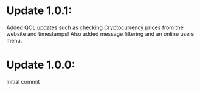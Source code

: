# Update 1.0.1:
Added QOL updates such as checking Cryptocurrency prices from the website and timestamps! Also added message filtering and an online users menu.

# Update 1.0.0:
Initial commit
